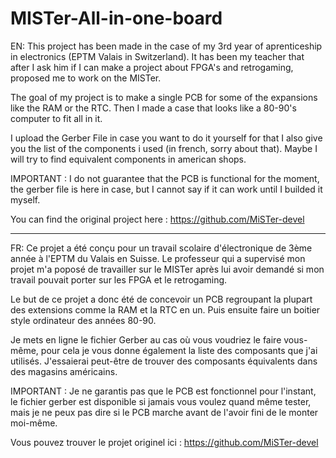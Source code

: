 # MISTer-All-in-one-board
EN:
This project has been made in the case of my 3rd year of aprenticeship in electronics (EPTM Valais in Switzerland).
It has been my teacher that after I ask him if I can make a project about FPGA's and retrogaming, proposed me to work on the MISTer.

The goal of my project is to make a single PCB for some of the expansions like the RAM or the RTC. Then I made a case that looks like a 80-90's computer to fit all in it.

I upload the Gerber File in case you want to do it yourself for that I also give you the list of the components i used (in french, sorry about that). Maybe I will try to find equivalent components in american shops.

IMPORTANT : I do not guarantee that the PCB is functional for the moment, the gerber file is here in case, but I cannot say if it can work until I builded it myself.

You can find the original project here : https://github.com/MiSTer-devel
___________________________________________________________________________________________________________________________________
FR:
Ce projet a été conçu pour un travail scolaire d'électronique de 3ème année à l'EPTM du Valais en Suisse. Le professeur qui a supervisé mon projet m'a poposé de travailler sur le MISTer après lui avoir demandé si mon travail pouvait porter sur les FPGA et le retrogaming.

Le but de ce projet a donc été de concevoir un PCB regroupant la plupart des extensions comme la RAM et la RTC en un. Puis ensuite faire un boitier style ordinateur des années 80-90.

Je mets en ligne le fichier Gerber au cas où vous voudriez le faire vous-même, pour cela je vous donne également la liste des composants que j'ai utilisés. J'essaierai peut-être de trouver des composants équivalents dans des magasins américains.

IMPORTANT : Je ne garantis pas que le PCB est fonctionnel pour l'instant, le fichier gerber est disponible si jamais vous voulez quand même tester, mais je ne peux pas dire si le PCB marche avant de l'avoir fini de le monter moi-même.

Vous pouvez trouver le projet originel ici : https://github.com/MiSTer-devel
